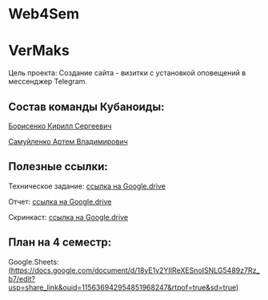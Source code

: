 # Web4Sem

# VerMaks
Цель проекта: Создание сайта - визитки с установкой оповещений в мессенджер Telegram.

## Состав команды Кубаноиды:
[Борисенко Кирилл Сергеевич](https://github.com/ashalet)

[Самуйленко Артем Владимирович](https://github.com/ArtSamuylenko)

## Полезные ссылки:
Техническое задание: [ссылка на Google.drive](https://docs.google.com/document/d/1ObehHzE6ahK4NIoJfU-A9b3QLMdtSYxV/edit?usp=share_link&ouid=115636942954851968247&rtpof=true&sd=true)

Отчет: [ссылка на Google.drive](https://docs.google.com/document/d/18yE1v2YIIReXESnoISNLG5489z7Rz_b7/edit?usp=share_link&ouid=115636942954851968247&rtpof=true&sd=true)

Скринкаст: [ссылка на Google.drive](https://drive.google.com/file/d/1X_PHlWfrk3YIHabDuyZoO3mhyJeTbMCO/view?usp=share_link)

## План на 4 семестр:
Google.Sheets: [(https://docs.google.com/document/d/18yE1v2YIIReXESnoISNLG5489z7Rz_b7/edit?usp=share_link&ouid=115636942954851968247&rtpof=true&sd=true)](https://docs.google.com/spreadsheets/d/1BGova1EnVmipniT5CQ5kveihuibuSvLSfweBEGMpdP4/edit#gid=0)
